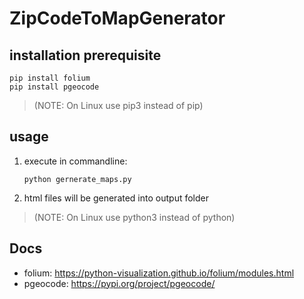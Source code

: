 # ZipCodeToMapGenerator

## installation prerequisite

    pip install folium
    pip install pgeocode

> (NOTE: On Linux use pip3 instead of pip)

## usage

1.  execute in commandline:

        python gernerate_maps.py

2.  html files will be generated into output folder

> (NOTE: On Linux use python3 instead of python)

## Docs

- folium: https://python-visualization.github.io/folium/modules.html
- pgeocode: https://pypi.org/project/pgeocode/
